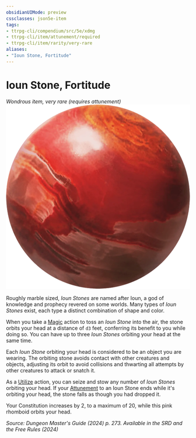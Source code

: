 ```yaml
---
obsidianUIMode: preview
cssclasses: json5e-item
tags:
- ttrpg-cli/compendium/src/5e/xdmg
- ttrpg-cli/item/attunement/required
- ttrpg-cli/item/rarity/very-rare
aliases: 
- "Ioun Stone, Fortitude"
---
```

# Ioun Stone, Fortitude
*Wondrous item, very rare (requires attunement)*  
![](Інструменти%20ДМ/CLI/items/img/ioun-stone.webp#right)


Roughly marble sized, *Ioun Stones* are named after Ioun, a god of knowledge and prophecy revered on some worlds. Many types of *Ioun Stones* exist, each type a distinct combination of shape and color.

When you take a [Magic](Інструменти%20ДМ/CLI/rules/actions.md#Magic) action to toss an *Ioun Stone* into the air, the stone orbits your head at a distance of `d3` feet, conferring its benefit to you while doing so. You can have up to three *Ioun Stones* orbiting your head at the same time.

Each *Ioun Stone* orbiting your head is considered to be an object you are wearing. The orbiting stone avoids contact with other creatures and objects, adjusting its orbit to avoid collisions and thwarting all attempts by other creatures to attack or snatch it.

As a [Utilize](Інструменти%20ДМ/CLI/rules/actions.md#Utilize) action, you can seize and stow any number of *Ioun Stones* orbiting your head. If your [Attunement](Інструменти%20ДМ/CLI/rules/variant-rules/attunement-xphb.md) to an Ioun Stone ends while it's orbiting your head, the stone falls as though you had dropped it.

Your Constitution increases by 2, to a maximum of 20, while this pink rhomboid orbits your head.

*Source: Dungeon Master's Guide (2024) p. 273. Available in the <span title='Systems Reference Document (5.2)'>SRD</span> and the Free Rules (2024)*